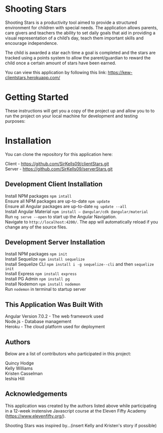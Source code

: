 # Shooting Stars
Shooting Stars is a productivity tool aimed to provide a structured environment for children with special needs. The application allows parents, care givers and teachers the ability to set daily goals that aid in providing a visual representation of a child’s day, teach them important skills and encourage independence.  

The child is awarded a star each time a goal is completed and the stars are tracked using a points system to allow the parent/guardian to reward the child once a certain amount of stars have been earned.

You can view this application by following this link: https://kew-clientstars.herokuapp.com/

# Getting Started
These instructions will get you a copy of the project up and allow you to to run the project on your local machine for development and testing purposes:

# Installation 
You can clone the repository for this application here: 

Client - https://github.com/SirKells09/clientStars.git
<br />
Server - https://github.com/SirKells09/serverStars.git

## Development Client Installation

Install NPM packages `npm intall`
<br />
Ensure all NPM packages are up-to-date `npm update` 
<br />
Ensure all Angular packages are up-to-date `ng update --all`
<br />
Install Angular Material `npm install — @angular/cdk @angular/material` 
<br />
Run `ng serve --open` to start up the Angular Navigation. 
<br />
Navigate to `http://localhost:4200/`. The app will automatically reload if you change any of the source files.

## Development Server Installation

Install NPM packages `npm init` 
<br />
Install Sequelize `npm install sequelize`
<br />
Install Sequelize CLI `npm install i -g sequelize--cli` and then `sequelize init`
<br />
Install Express `npm install express`
<br />
Install PG Admin `npm install pg` 
<br />
Install Nodemon `npm install nodemon`
<br />
Run `nodemon` in terminal to startup server

## This Application Was Built With 
Angular Version 7.0.2 - The web framework used
<br />
Node.js - Database management 
<br />
Heroku - The cloud platform used for deployment

## Authors 

Below are a list of contributors who participated in this project:

Quincy Hodge
<br />
Kelly Williams
<br />
Kristen Casselman 
<br />
Ieshia Hill 

## Acknowledgements
This application was created by the authors listed above while participating in a 12-week instensive Javascript course at the Eleven Fifty Academy (https://www.elevenfifty.org/).

Shooting Stars was inspired by…(insert Kelly and Kristen's story if possible)


